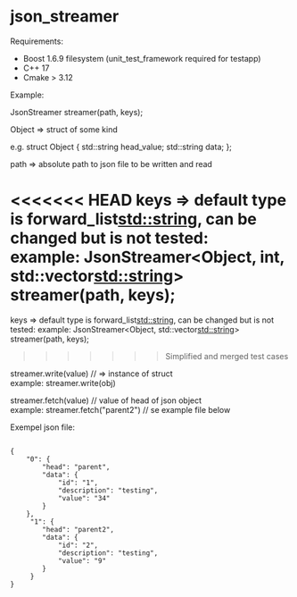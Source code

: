 # json_streamer

Requirements:

* Boost 1.6.9 filesystem (unit_test_framework required for testapp)
* C++ 17
* Cmake > 3.12


Example:


JsonStreamer<Object> streamer(path, keys);

Object => struct of some kind

e.g. struct Object { std::string head_value; std::string data; };

path => absolute path to json file to be written and read

<<<<<<< HEAD
keys => default type is forward_list<std::string>, 
can be changed but is not tested:<br>
    example: JsonStreamer<Object, int, std::vector<std::string>> streamer(path, keys);
=======
keys => default type is forward_list<std::string>, can be changed but is not tested:
    example: JsonStreamer<Object, std::vector<std::string>> streamer(path, keys);
>>>>>>> Simplified and merged test cases


streamer.write(value) //  => instance of struct<br>
    example: streamer.write(obj) 

streamer.fetch(value) // value of head of json object<br>
    example: streamer.fetch("parent2") // se example file below


Exempel json file:
<pre><code>
{
    "0": {
        "head": "parent",
        "data": {
            "id": "1",
            "description": "testing",
            "value": "34"
        }
    },
     "1": {
        "head": "parent2",
        "data": {
            "id": "2",
            "description": "testing",
            "value": "9"
        }
     }
}
</code></pre>
